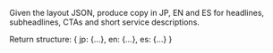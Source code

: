 Given the layout JSON, produce copy in JP, EN and ES for headlines, subheadlines, CTAs and short service descriptions.

Return structure: { jp: {...}, en: {...}, es: {...} }
